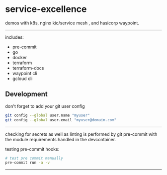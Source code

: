 # service-excellence
demos with k8s, nginx kic/service mesh , and hasicorp waypoint.

---

includes:
- pre-commit
- go
- docker
- terraform
- terraform-docs
- waypoint cli
- gcloud cli

## Development

don't forget to add your git user config

```bash
git config --global user.name "myuser"
git config --global user.email "myuser@domain.com"
```
---

checking for secrets as well as linting is performed by git pre-commit with the module requirements handled in the devcontainer.

testing pre-commit hooks:
  ```bash
  # test pre commit manually
  pre-commit run -a -v
  ```
---
